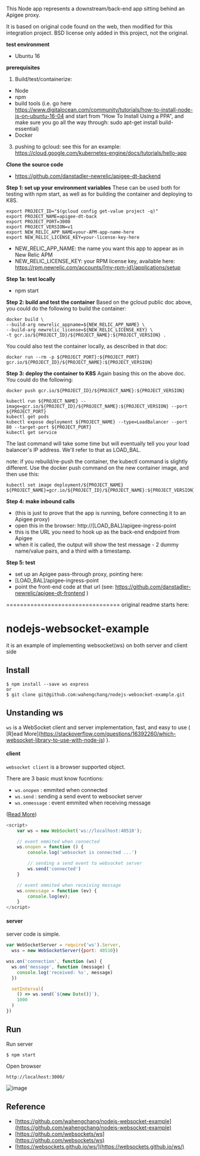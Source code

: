 This Node app represents a downstream/back-end app sitting behind an Apigee proxy.

It is based on original code found on the web, then modified for this integration project. BSD license only added in this project, not the original.


**test environment**
- Ubuntu 16

**prerequisites**

1) Build/test/containerize:
- Node
- npm
- build tools (i.e. go here https://www.digitalocean.com/community/tutorials/how-to-install-node-js-on-ubuntu-16-04 and start from "How To Install Using a PPA", and make sure you go all the way through: sudo apt-get install build-essential)
- Docker

3) pushing to gcloud: see this for an example: https://cloud.google.com/kubernetes-engine/docs/tutorials/hello-app

**Clone the source code**
- https://github.com/danstadler-newrelic/apigee-dt-backend


**Step 1: set up your environment variables**
These can be used both for testing with npm start, as well as for building the container and deploying to K8S.
```
export PROJECT_ID="$(gcloud config get-value project -q)"
export PROJECT_NAME=apigee-dt-back
export PROJECT_PORT=3000
export PROJECT_VERSION=v1
export NEW_RELIC_APP_NAME=your-APM-app-name-here
export NEW_RELIC_LICENSE_KEY=your-license-key-here
```

- NEW_RELIC_APP_NAME: the name you want this app to appear as in New Relic APM
- NEW_RELIC_LICENSE_KEY: your RPM license key, available here: https://rpm.newrelic.com/accounts/[my-rpm-id]/applications/setup


**Step 1a: test locally**
- npm start


**Step 2: build and test the container**
Based on the gcloud public doc above, you could do the following to build the container:

```
docker build \
--build-arg newrelic_appname=${NEW_RELIC_APP_NAME} \
--build-arg newrelic_license=${NEW_RELIC_LICENSE_KEY} \
-t gcr.io/${PROJECT_ID}/${PROJECT_NAME}:${PROJECT_VERSION} .
```

You could also test the container locally, as described in that doc:

```
docker run --rm -p ${PROJECT_PORT}:${PROJECT_PORT} gcr.io/${PROJECT_ID}/${PROJECT_NAME}:${PROJECT_VERSION}
```

**Step 3: deploy the container to K8S**
Again basing this on the above doc. You could do the following:

```
docker push gcr.io/${PROJECT_ID}/${PROJECT_NAME}:${PROJECT_VERSION}

kubectl run ${PROJECT_NAME} --image=gcr.io/${PROJECT_ID}/${PROJECT_NAME}:${PROJECT_VERSION} --port ${PROJECT_PORT}
kubectl get pods
kubectl expose deployment ${PROJECT_NAME} --type=LoadBalancer --port 80 --target-port ${PROJECT_PORT}
kubectl get service
```
The last command will take some time but will eventually tell you your load balancer's IP address. We'll refer to that as LOAD_BAL.

note: if you rebuild/re-push the container, the kubectl command is slightly different. Use the docker push command on the new container image, and then use this:
```
kubectl set image deployment/${PROJECT_NAME} ${PROJECT_NAME}=gcr.io/${PROJECT_ID}/${PROJECT_NAME}:${PROJECT_VERSION}
```


**Step 4: make inbound calls**
- (this is just to prove that the app is running, before connecting it to an Apigee proxy)
- open this in the browser: http://[LOAD_BAL]/apigee-ingress-point
- this is the URL you need to hook up as the back-end endpoint from Apigee
- when it is called, the output will show the test message - 2 dummy name/value pairs, and a third with a timestamp.


**Step 5: test**
- set up an Apigee pass-through proxy, pointing here:
- [LOAD_BAL]/apigee-ingress-point
- point the front-end code at that url (see: https://github.com/danstadler-newrelic/apigee-dt-frontend )






=================================
original readme starts here:

# nodejs-websocket-example
it is an example of implementing websocket(ws) on both server and client side

## Install
```
$ npm install --save ws express
or 
$ git clone git@github.com:wahengchang/nodejs-websocket-example.git
```

## Unstanding ws
 `ws` is a WebSocket client and server implementation, fast, and easy to use ( [R]ead More](https://stackoverflow.com/questions/16392260/which-websocket-library-to-use-with-node-js) ).

#### client
`websocket client` is a browser supported object.

There are 3 basic must know fucntions:
 - `ws.onopen` : emmited when connected
 - `ws.send` : sending a send event to websocket server
 - `ws.onmessage` : event emmited when receiving message 

([Read More](https://developer.mozilla.org/en-US/docs/Web/API/WebSockets_API/Writing_WebSocket_client_applications))

```js
<script>
    var ws = new WebSocket('ws://localhost:40510');

    // event emmited when connected
    ws.onopen = function () {
        console.log('websocket is connected ...')

        // sending a send event to websocket server
        ws.send('connected')
    }

    // event emmited when receiving message 
    ws.onmessage = function (ev) {
        console.log(ev);
    }
</script>
```



#### server
server code is simple.

```js
var WebSocketServer = require('ws').Server,
  wss = new WebSocketServer({port: 40510})

wss.on('connection', function (ws) {
  ws.on('message', function (message) {
    console.log('received: %s', message)
  })

  setInterval(
    () => ws.send(`${new Date()}`),
    1000
  )
})

```

## Run

Run server
```
$ npm start
``` 

Open browser
```
http://localhost:3000/
```

![image](https://user-images.githubusercontent.com/5538753/32210952-8d294d32-bdcd-11e7-9d14-b924fe52aacb.png)


## Reference
 - [https://github.com/wahengchang/nodejs-websocket-example](https://github.com/wahengchang/nodejs-websocket-example)
 - [https://github.com/websockets/ws](https://github.com/websockets/ws)
 - [https://websockets.github.io/ws/](https://websockets.github.io/ws/)
